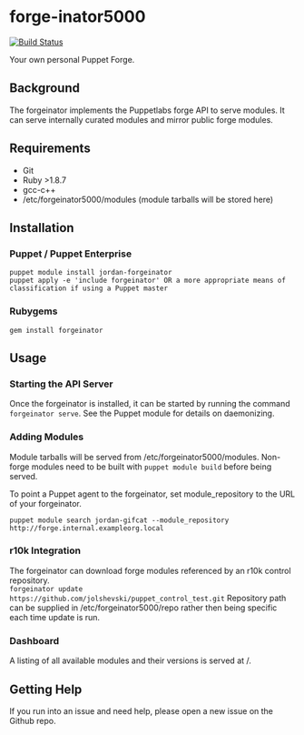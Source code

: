 # forge-inator5000
[![Build Status](https://travis-ci.org/jolshevski/forgeinator5000.svg)](https://travis-ci.org/jolshevski/forgeinator5000)

Your own personal Puppet Forge.

## Background
The forgeinator implements the Puppetlabs forge API to serve modules.  It can serve internally curated modules and mirror public forge modules.

## Requirements
  * Git
  * Ruby >1.8.7
  * gcc-c++
  * /etc/forgeinator5000/modules (module tarballs will be stored here)

## Installation

### Puppet / Puppet Enterprise
```
puppet module install jordan-forgeinator
puppet apply -e 'include forgeinator' OR a more appropriate means of classification if using a Puppet master
```

### Rubygems
```
gem install forgeinator
```

## Usage
### Starting the API Server
Once the forgeinator is installed, it can be started by running the command `forgeinator serve`.  See the Puppet module for details on daemonizing.

### Adding Modules
Module tarballs will be served from /etc/forgeinator5000/modules.  Non-forge modules need to be built with `puppet module build` before being served.

To point a Puppet agent to the forgeinator, set module_repository to the URL of your forgeinator.
```
puppet module search jordan-gifcat --module_repository http://forge.internal.exampleorg.local
```

### r10k Integration
The forgeinator can download forge modules referenced by an r10k control repository.  
`forgeinator update https://github.com/jolshevski/puppet_control_test.git`
Repository path can be supplied in /etc/forgeinator5000/repo rather then being specific each time update is run.

### Dashboard
A listing of all available modules and their versions is served at /.

## Getting Help
If you run into an issue and need help, please open a new issue on the Github repo.
